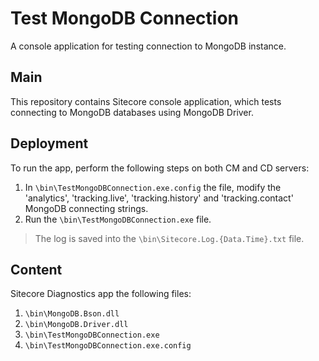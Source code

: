 # Test MongoDB Connection
A console application for testing connection to MongoDB instance.

## Main

This repository contains Sitecore console application, which tests connecting to MongoDB databases using MongoDB Driver.

## Deployment

To run the app, perform the following steps on both CM and CD servers:

1. In `\bin\TestMongoDBConnection.exe.config` the file, modify the 'analytics', 'tracking.live', 'tracking.history' and 'tracking.contact' MongoDB connecting strings.
2. Run the `\bin\TestMongoDBConnection.exe` file.

> The log is saved into the `\bin\Sitecore.Log.{Data.Time}.txt` file.

## Content 

Sitecore Diagnostics app the following files:

1. `\bin\MongoDB.Bson.dll`
2. `\bin\MongoDB.Driver.dll`
3. `\bin\TestMongoDBConnection.exe`
4. `\bin\TestMongoDBConnection.exe.config`